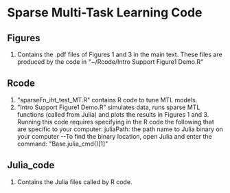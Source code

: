 # Sparse Multi-Task Learning Code

## Figures 
1) Contains the .pdf files of Figures 1 and 3 in the main text. These files are produced by the code in "~/Rcode/Intro Support Figure1 Demo.R"

## Rcode
1) "sparseFn_iht_test_MT.R" contains R code to tune MTL models. 
2) "Intro Support Figure1 Demo.R" simulates data, runs sparse MTL functions (called from Julia) and plots the results in Figures 1 and 3. 
Running this code requires specifying in the R code the following that are specific to your computer:
juliaPath: the path name to Julia binary on your computer
--To find the binary location, open Julia and enter the command: "Base.julia_cmd()[1]"


## Julia_code
1) Contains the Julia files called by R code.

